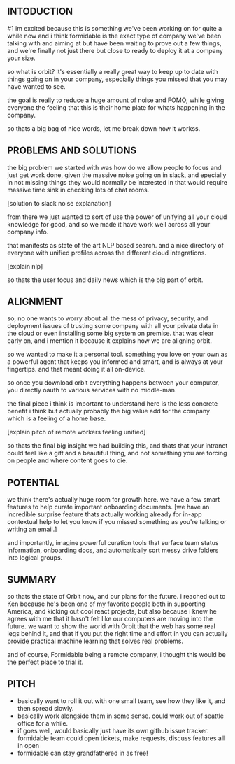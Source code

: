 ## INTODUCTION

#1 im excited because this is something we've been working on for quite a while now and i think formidable is the exact type of company we've been talking with and aiming at but have been waiting to prove out a few things, and we're finally not just there but close to ready to deploy it at a company your size.

so what is orbit? it's essentially a really great way to keep up to date with things going on in your company, especially things you missed that you may have wanted to see.

the goal is really to reduce a huge amount of noise and FOMO, while giving everyone the feeling that this is their home plate for whats happening in the company.

so thats a big bag of nice words, let me break down how it workss.

## PROBLEMS AND SOLUTIONS

the big problem we started with was how do we allow people to focus and just get work done, given the massive noise going on in slack, and epecially in not missing things they would normally be interested in that would require massive time sink in checking lots of chat rooms.

[solution to slack noise explanation]

from there we just wanted to sort of use the power of unifying all your cloud knowledge for good, and so we made it have work well across all your company info.

that manifests as state of the art NLP based search. and a nice directory of everyone with unified profiles across the different cloud integrations.

[explain nlp]

so thats the user focus and daily news which is the big part of orbit.

## ALIGNMENT

so, no one wants to worry about all the mess of privacy, security, and deployment issues of trusting some company with all your private data in the cloud or even installing some big system on premise. that was clear early on, and i mention it because it explains how we are aligning orbit.

so we wanted to make it a personal tool. something you love on your own as a powerful agent that keeps you informed and smart, and is always at your fingertips. and that meant doing it all on-device.

so once you download orbit everything happens between your computer, you directly oauth to various services with no middle-man.

the final piece i think is important to understand here is the less concrete benefit i think but actually probably the big value add for the company which is a feeling of a home base.

[explain pitch of remote workers feeling unified]

so thats the final big insight we had building this, and thats that your intranet could feel like a gift and a beautiful thing, and not something you are forcing on people and where content goes to die.

## POTENTIAL

we think there's actually huge room for growth here. we have a few smart features to help curate important onboarding documents. [we have an incredible surprise feature thats actually working already for in-app contextual help to let you know if you missed something as you're talking or writing an email.]

and importantly, imagine powerful curation tools that surface team status information, onboarding docs, and automatically sort messy drive folders into logical groups.

## SUMMARY

so thats the state of Orbit now, and our plans for the future. i reached out to Ken because he's been one of my favorite people both in supporting America, and kicking out cool react projects, but also because i knew he agrees with me that it hasn't felt like our computers are moving into the future. we want to show the world with Orbit that the web has some real legs behind it, and that if you put the right time and effort in you can actually provide practical machine learning that solves real problems.

and of course, Formidable being a remote company, i thought this would be the perfect place to trial it.

## PITCH

* basically want to roll it out with one small team, see how they like it, and then spread slowly.
* basically work alongside them in some sense. could work out of seattle office for a while.
* if goes well, would basically just have its own github issue tracker. formidable team could open tickets, make requests, discuss features all in open
* formidable can stay grandfathered in as free!
